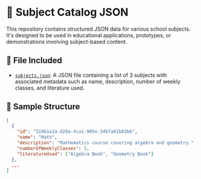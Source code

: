 # 📘 Subject Catalog JSON

This repository contains structured JSON data for various school subjects. It's designed to be used in educational applications, prototypes, or demonstrations involving subject-based content.

## 📂 File Included

- [`subjects.json`](./subjects.json): A JSON file containing a list of 3 subjects with associated metadata such as name, description, number of weekly classes, and literature used.

## 📄 Sample Structure

```json
[
  {
    "id": "31961a3a-d29a-4ca1-905e-3d6fa61b83b6",
    "name": "Math",
    "description": "Mathematics course covering algebra and geometry.",
    "numberOfWeeklyClasses": 5,
    "literatureUsed": ["Algebra Book", "Geometry Book"]
  },
  ...
]
